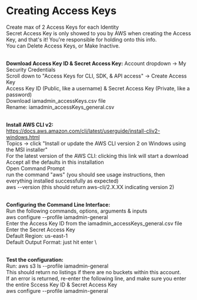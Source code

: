 # Creating Access Keys

Create max of 2 Access Keys for each Identity \
Secret Access Key is only showed to you by AWS when creating the Access Key, and that's it! You're responsible for holding onto this info. \
You can Delete Access Keys, or Make Inactive.

\
**Download Access Key ID & Secret Access Key:**
Account dropdown → My Security Credentials \
Scroll down to "Access Keys for CLI, SDK, & API access" → Create Access Key \
Access Key ID (Public, like a username) & Secret Access Key (Private, like a password) \
Download iamadmin_accessKeys.csv file \
Rename: iamadmin_accessKeys_general.csv

\
**Install AWS CLI v2:** \
https://docs.aws.amazon.com/cli/latest/userguide/install-cliv2-windows.html \
Topics → click "Install or update the AWS CLI version 2 on Windows using the MSI installer" \
For the latest version of the AWS CLI: clicking this link will start a download \
Accept all the defaults in this installation \
Open Command Prompt \
run the command "aws" (you should see usage instructions, then everything installed successfully as expected) \
aws --version (this should return aws-cli/2.X.XX indicating version 2)

\
**Configuring the Command Line Interface:** \
Run the following commands, options, arguments & inputs \
aws configure --profile iamadmin-general \
Enter the Access Key ID from the iamadmin_accessKeys_general.csv file \
Enter the Secret Access Key \
Default Region: us-east-1 \
Default Output Format: just hit enter \

\
**Test the configuration:** \
Run: aws s3 ls --profile iamadmin-general \
This should return no listings if there are no buckets within this account. \
If an error is returned, re-enter the following line, and make sure you enter the entire Sccess Key ID & Secret Access Key \
aws configure --profile iamadmin-general

